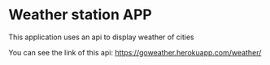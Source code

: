 
# Weather station APP

This application uses an api to display weather of cities

You can see the link of this api:
https://goweather.herokuapp.com/weather/